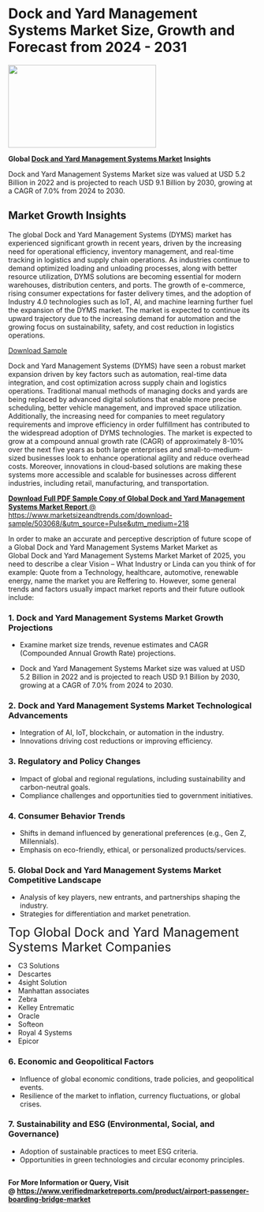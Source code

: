 <H1>Dock and Yard Management Systems Market Size, Growth and Forecast from 2024 - 2031</H1><img class="aligncenter size-medium wp-image-584254" src="https://thirdeyenews.in/wp-content/uploads/2024/09/Global-Market-Research-300x168.jpeg" alt="" width="300" height="168" /><p><strong>Global&nbsp;<a href="https://www.marketsizeandtrends.com/download-sample/503068/&amp;utm_source=Pulse&amp;utm_medium=218">Dock and Yard Management Systems Market</a> Insights</strong></p><p>Dock and Yard Management Systems Market size was valued at USD 5.2 Billion in 2022 and is projected to reach USD 9.1 Billion by 2030, growing at a CAGR of 7.0% from 2024 to 2030.</p><p><h2>Market Growth Insights</h2> <p>The global Dock and Yard Management Systems (DYMS) market has experienced significant growth in recent years, driven by the increasing need for operational efficiency, inventory management, and real-time tracking in logistics and supply chain operations. As industries continue to demand optimized loading and unloading processes, along with better resource utilization, DYMS solutions are becoming essential for modern warehouses, distribution centers, and ports. The growth of e-commerce, rising consumer expectations for faster delivery times, and the adoption of Industry 4.0 technologies such as IoT, AI, and machine learning further fuel the expansion of the DYMS market. The market is expected to continue its upward trajectory due to the increasing demand for automation and the growing focus on sustainability, safety, and cost reduction in logistics operations.</p> <p><a href="#">Download Sample</a></p> <p>Dock and Yard Management Systems (DYMS) have seen a robust market expansion driven by key factors such as automation, real-time data integration, and cost optimization across supply chain and logistics operations. Traditional manual methods of managing docks and yards are being replaced by advanced digital solutions that enable more precise scheduling, better vehicle management, and improved space utilization. Additionally, the increasing need for companies to meet regulatory requirements and improve efficiency in order fulfillment has contributed to the widespread adoption of DYMS technologies. The market is expected to grow at a compound annual growth rate (CAGR) of approximately 8-10% over the next five years as both large enterprises and small-to-medium-sized businesses look to enhance operational agility and reduce overhead costs. Moreover, innovations in cloud-based solutions are making these systems more accessible and scalable for businesses across different industries, including retail, manufacturing, and transportation.</p> <p><a href="#"></p><p><span class=""><strong>Download Full PDF Sample Copy of Global Dock and Yard Management Systems Market Report</strong> @ <a href="https://www.marketsizeandtrends.com/download-sample/503068/&amp;utm_source=Pulse&amp;utm_medium=218" target="_blank">https://www.marketsizeandtrends.com/download-sample/503068/&amp;utm_source=Pulse&amp;utm_medium=218</a></span></p><p>In order to make an accurate and perceptive description of future scope of a Global&nbsp;Dock and Yard Management Systems Market Market as Global&nbsp;Dock and Yard Management Systems Market Market of 2025, you need to describe a clear Vision &ndash; What Industry or Linda can you think of for example: Quote from a Technology, healthcare, automotive, renewable energy, name the market you are Reffering to. However, some general trends and factors usually impact market reports and their future outlook include:</p><h3>1.&nbsp;<strong>Dock and Yard Management Systems Market Growth Projections</strong></h3><ul><li>Examine market size trends, revenue estimates and CAGR (Compounded Annual Growth Rate) projections.</li><li><p>Dock and Yard Management Systems Market size was valued at USD 5.2 Billion in 2022 and is projected to reach USD 9.1 Billion by 2030, growing at a CAGR of 7.0% from 2024 to 2030.</p></li></ul><h3>2.&nbsp;<strong>Dock and Yard Management Systems Market Technological Advancements</strong></h3><ul><li>Integration of AI, IoT, blockchain, or automation in the industry.</li><li>Innovations driving cost reductions or improving efficiency.</li></ul><h3>3.&nbsp;<strong>Regulatory and Policy Changes</strong></h3><ul><li>Impact of global and regional regulations, including sustainability and carbon-neutral goals.</li><li>Compliance challenges and opportunities tied to government initiatives.</li></ul><h3>4.&nbsp;<strong>Consumer Behavior Trends</strong></h3><ul><li>Shifts in demand influenced by generational preferences (e.g., Gen Z, Millennials).</li><li>Emphasis on eco-friendly, ethical, or personalized products/services.</li></ul><h3>5.&nbsp;<strong>Global Dock and Yard Management Systems Market Competitive Landscape</strong></h3><ul><li>Analysis of key players, new entrants, and partnerships shaping the industry.</li><li>Strategies for differentiation and market penetration.</li></ul><p data-pm-slice="1 1 []"><span style="color: inherit; font-family: inherit; font-size: 25px;">Top Global Dock and Yard Management Systems Market Companies</span></p><div class="" data-test-id=""><p><li>C3 Solutions</li><li> Descartes</li><li> 4sight Solution</li><li> Manhattan associates</li><li> Zebra</li><li> Kelley Entrematic</li><li> Oracle</li><li> Softeon</li><li> Royal 4 Systems</li><li> Epicor</li></p></div><h3>6.&nbsp;<strong>Economic and Geopolitical Factors</strong></h3><ul><li>Influence of global economic conditions, trade policies, and geopolitical events.</li><li>Resilience of the market to inflation, currency fluctuations, or global crises.</li></ul><h3>7.&nbsp;<strong>Sustainability and ESG (Environmental, Social, and Governance)</strong></h3><ul><li>Adoption of sustainable practices to meet ESG criteria.</li><li>Opportunities in green technologies and circular economy principles.</li></ul><h2><strong style="font-size: 14px;">For More Information or Query, Visit @&nbsp;</strong><a style="background-color: #ffffff; font-size: 14px;" href="https://www.marketsizeandtrends.com/report/dock-and-yard-management-systems-market/" target="_blank">https://www.verifiedmarketreports.com/product/airport-passenger-boarding-bridge-market</a></h2>
